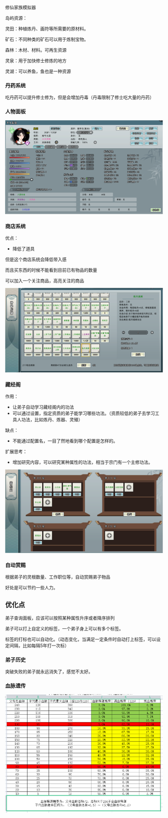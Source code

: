 修仙家族模拟器



岛屿资源：

灵田：种植炼丹、画符等所需要的原材料。

矿石：不同种类的矿石可以用于炼制宝物。

森林：木材、材料。可再生资源

灵泉：用于加快修士修炼的地方

灵湖：可以养鱼，鱼也是一种资源



### 丹药系统

吃丹药可以提升修士修为，但是会增加丹毒（丹毒限制了修士吃大量的丹药）

### 人物面板

![image-20230805150214753](./images/image-20230805150214753.png)

### 商店系统

优点：

- 降低了道具

但是这个商店系统会降低带入感

而且买东西的时候不能看到目前已有物品的数量

可以加入一个关注商品，高亮关注的商品



![image-20230805151230688](./images/image-20230805151230688.png)

### 藏经阁

作用：

- 让弟子自动学习藏经阁内的功法
- 可以通过设置，指定资质的弟子能学习哪些功法。（资质较低的弟子去学习工具人功法，比如炼丹、炼器、灵殖）

缺点：

- 不能通过配置名，一目了然地看到哪个配置是怎样的。

扩展思考：

- 增加研究内容，可以研究某种属性的功法，相当于宗门有一个主修功法。

![image-20230805152019423](./images/image-20230805152019423.png)

### 自动赏赐

根据弟子的灵根数量、工作职位等，自动赏赐弟子物品

好处是可以节约一些人力。

## 优化点

弟子查询面板，应该可以按照某种属性升序或者降序排列

弟子可以打上自定义的标签，一个弟子身上可以有多个标签。

标签的打标也可以自动化。（动态变化，当满足一定条件时自动打上标签，可以设定间隔，比如每隔5年打一次标）

### 弟子历史

突破失败的弟子就永远消失了，感觉不太好。

### 血脉遗传

![4d3ef7d2-e546-4243-a22e-aeeceb111bf3](./images/4d3ef7d2-e546-4243-a22e-aeeceb111bf3.png)